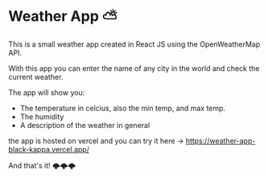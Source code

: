 # Weather App ⛅

This is a small weather app created in React JS using the OpenWeatherMap API.

With this app you can enter the name of any city in the world and check the current weather.

The app will show you:
- The temperature in celcius, also the min temp, and max temp.
- The humidity
- A description of the weather in general

the app is hosted on vercel and you can try it here -> https://weather-app-black-kappa.vercel.app/


And that's it! 🌩️🌩️🌩️
